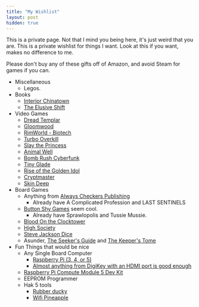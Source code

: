 ```yaml
---
title: "My Wishlist"
layout: post
hidden: true
---
```

This is a private page. Not that I mind you being here, it's just weird that you are. This is a private wishlist for things I want. Look at this if you want, makes no difference to me.

Please don't buy any of these gifts off of Amazon, and avoid Steam for games if you can.

- Miscellaneous
	- Legos.
- Books
	- [Interior Chinatown](https://www.charlesyuauthor.com/book/interior-chinatown/)
	- [The Elusive Shift](https://mitpress.mit.edu/9780262544900/the-elusive-shift/)
- Video Games
	- [Dread Templar](https://www.gog.com/en/game/dread_templar/)
	- [Gloomwood](https://store.steampowered.com/app/1150760/)
	- [RimWorld - Biotech](https://store.steampowered.com/app/1826140/)
	- [Turbo Overkill](https://www.gog.com/en/game/turbo_overkill)
	- [Slay the Princess](https://www.gog.com/en/game/slay_the_princess)
	- [Animal Well](https://store.steampowered.com/app/813230/)
	- [Bomb Rush Cyberfunk](https://www.gog.com/en/game/bomb_rush_cyberfunk)
	- [Tiny Glade](https://store.steampowered.com/app/2198150/Tiny_Glade)
	- [Rise of the Golden Idol](https://store.steampowered.com/app/2716400/The_Rise_of_the_Golden_Idol?snr=1_25_4__318)
	- [Cryptmaster](https://store.steampowered.com/app/1885110/Cryptmaster?snr=1_25_4__318)
	- [Skin Deep](https://www.gog.com/en/game/cryptmaster)
- Board Games
	- Anything from [Always Checkers Publishing](https://alwayscheckers.com/)
		- Already have A Complicated Profession and LAST SENTINELS
	- [Button Shy Games](https://buttonshygames.com/) seem cool.
		- Already have Sprawlopolis and Tussie Mussie.
	- [Blood On the Clocktower](https://bloodontheclocktower.com/products/blood-on-the-clocktower-the-game)
	- [High Society](https://ospreypublishing.com/us/high-society-9781472827777/)
	- [Steve Jackson Dice](http://www.sjgames.com/dice/)
	- Asunder, [The Seeker's Guide](https://giftedrebels.com/products/the-seekers-guide-hardcover?variant=41151010734246) and [The Keeper's Tome](https://giftedrebels.com/products/the-keepers-tome-hardcover)
- Fun Things that would be nice
	- Any Single Board Computer
		- [Raspberry Pi (3, 4, or 5)](https://www.raspberrypi.com/products/)
		- [Almost anything from DigiKey with an HDMI port is good enough](https://www.digikey.com/en/products/filter/single-board-computers-sbcs/933)
	- [Raspberry Pi Compute Module 5 Dev Kit](https://www.digikey.com/en/products/detail/raspberry-pi/SC1750/25697951?s=N4IgTCBcDa4GwBYAcBaAygYQIwHYCsADCgHIAiIAugL5A&src=raspberrypi)
	- EEPROM Programmer
	- Hak 5 tools
		- [Rubber ducky](https://hak5.org/products/usb-rubber-ducky)
		- [Wifi Pineapple](https://hak5.org/products/wifi-pineapple)